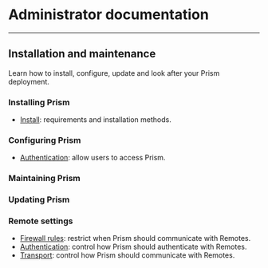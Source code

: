 # Administrator documentation

---

## Installation and maintenance

Learn how to install, configure, update and look after your Prism deployment.

### Installing Prism

* [Install](install): requirements and installation methods.

### Configuring Prism

* [Authentication](configure-auth): allow users to access Prism.

### Maintaining Prism

### Updating Prism

### Remote settings

* [Firewall rules](remote-settings-firewall): restrict when Prism should communicate with Remotes.
* [Authentication](remote-settings-auth): control how Prism should authenticate with Remotes.
* [Transport](remote-settings-transport): control how Prism should communicate with Remotes.
